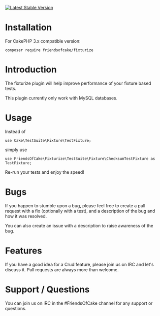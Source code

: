 [![Latest Stable Version](https://img.shields.io/packagist/v/FriendsOfCake/fixturize.svg?style=flat-square)](https://packagist.org/packages/FriendsOfCake/fixturize)

# Installation

For CakePHP 3.x compatible version:

```
composer require friendsofcake/fixturize
```

# Introduction

The fixturize plugin will help improve performance of your fixture based tests.

This plugin currently only work with MySQL databases.

# Usage

Instead of

``use Cake\TestSuite\Fixture\TestFixture;``

simply use

``use FriendsOfCake\Fixturize\TestSuite\Fixture\ChecksumTestFixture as TestFixture;``

Re-run your tests and enjoy the speed!

# Bugs

If you happen to stumble upon a bug, please feel free to create a pull request with a fix
(optionally with a test), and a description of the bug and how it was resolved.

You can also create an issue with a description to raise awareness of the bug.

# Features

If you have a good idea for a Crud feature, please join us on IRC and let's discuss it. Pull
requests are always more than welcome.

# Support / Questions

You can join us on IRC in the #FriendsOfCake channel for any support or questions.
